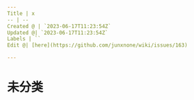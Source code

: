 ```yaml
---
Title | x
-- | --
Created @ | `2023-06-17T11:23:54Z`
Updated @| `2023-06-17T11:23:54Z`
Labels | ``
Edit @| [here](https://github.com/junxnone/wiki/issues/163)

---
```

# 未分类
